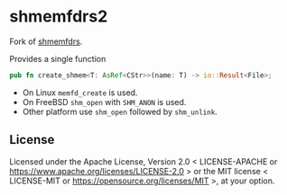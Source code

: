 # shmemfdrs2

Fork of [shmemfdrs](https://codeberg.org/valpackett/shmemfdrs).

Provides a single function

```rust
pub fn create_shmem<T: AsRef<CStr>>(name: T) -> io::Result<File>;
```

- On Linux `memfd_create` is used.
- On FreeBSD `shm_open` with `SHM_ANON` is used.
- Other platform use `shm_open` followed by `shm_unlink`.

## License

Licensed under the Apache License, Version 2.0 < LICENSE-APACHE or https://www.apache.org/licenses/LICENSE-2.0 > or the MIT license < LICENSE-MIT or https://opensource.org/licenses/MIT >, at your option.
